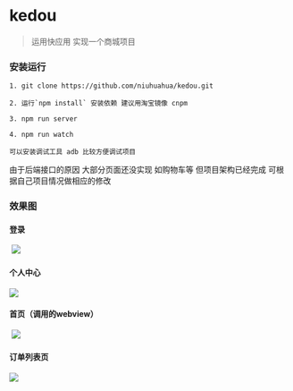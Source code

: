 # kedou
 > 运用快应用 实现一个商城项目
 
 ### 安装运行
 ```
 1. git clone https://github.com/niuhuahua/kedou.git

 2. 运行`npm install` 安装依赖 建议用淘宝镜像 cnpm

 3. npm run server 
 
 4. npm run watch 

 可以安装调试工具 adb 比较方便调试项目 
 ```
 由于后端接口的原因 大部分页面还没实现 如购物车等 但项目架构已经完成 可根据自己项目情况做相应的修改
 
 ### 效果图
 
 #### 登录
  ![](./img/login.jpg)
  
 #### 个人中心
  ![](./img/member.jpg)
  
 #### 首页（调用的webview）
  ![](./img/index.jpg)
  
 #### 订单列表页
 ![](./img/order.jpg)
 
